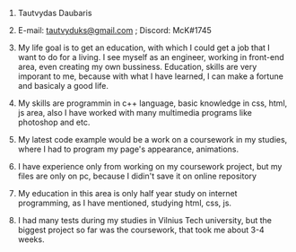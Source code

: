 1. Tautvydas Daubaris

2. E-mail: tautvyduks@gmail.com ; Discord: McK#1745

3. My life goal is to get an education, with which I could get a job that I want to do for a living. 
I see myself as an engineer, working in front-end area, even creating my own bussiness. Education, skills 
are very imporant to me, because with what I have learned, I can make a fortune and basicaly a good life.

4. My skills are programmin in c++ language, basic knowledge in css, html, js area, also I have worked
with many multimedia programs like photoshop and etc.

5. My latest code example would be a work on a coursework in my studies, where I had to program my page's appearance, animations.

6. I have experience only from working on my coursework project, but my files are only on pc, because I didin't save it on online repository

7. My education in this area is only half year study on internet programming, as I have mentioned, studying html, css, js.

8. I had many tests during my studies in Vilnius Tech university, but the biggest project so far was the coursework, that took me about 3-4 weeks.
